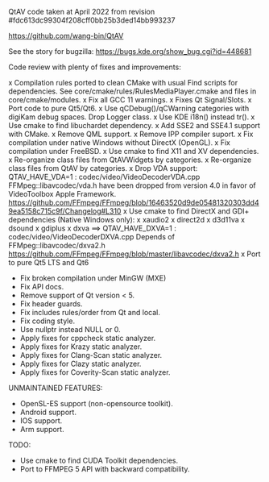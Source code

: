 QtAV code taken at April 2022 from revision #fdc613dc99304f208cff0bb25b3ded14bb993237

https://github.com/wang-bin/QtAV

See the story for bugzilla: https://bugs.kde.org/show_bug.cgi?id=448681

Code review with plenty of fixes and improvements:

x Compilation rules ported to clean CMake with usual Find scripts for dependencies.
  See core/cmake/rules/RulesMediaPlayer.cmake and files in core/cmake/modules.
x Fix all GCC 11 warnings.
x Fixes Qt Signal/Slots.
x Port code to pure Qt5/Qt6.
x Use qCDebug()/qCWarning categories with digiKam debug spaces. Drop Logger class.
x Use KDE i18n() instead tr().
x Use cmake to find libuchardet dependency.
x Add SSE2 and SSE4.1 support with CMake.
x Remove QML support.
x Remove IPP compiler suport.
x Fix compilation under native Windows without DirectX (OpenGL).
x Fix compilation under FreeBSD.
x Use cmake to find X11 and XV dependencies.
x Re-organize class files from QtAVWidgets by categories.
x Re-organize class files from QtAV by categories.
x Drop VDA support: QTAV_HAVE_VDA=1 : codec/video/VideoDecoderVDA.cpp
  FFMpeg::libavcodec/vda.h have been dropped from version 4.0 in favor of VideoToolbox Apple Framework.
  https://github.com/FFmpeg/FFmpeg/blob/16463520d9de05481320303dd49ea5158c715c9f/Changelog#L310
x Use cmake to find DirectX and GDI+ dependencies (Native Windows only):
  x xaudio2
  x direct2d
  x d3d11va
  x dsound
  x gdiplus
  x dxva        ==> QTAV_HAVE_DXVA=1 : codec/video/VideoDecoderDXVA.cpp
                    Depends of FFMpeg::libavcodec/dxva2.h
                    https://github.com/FFmpeg/FFmpeg/blob/master/libavcodec/dxva2.h
x Port to pure Qt5 LTS and Qt6

* Fix broken compilation under MinGW (MXE)
* Fix API docs.
* Remove support of Qt version < 5.
* Fix header guards.
* Fix includes rules/order from Qt and local.
* Fix coding style.
* Use nullptr instead NULL or 0.
* Apply fixes for cppcheck static analyzer.
* Apply fixes for Krazy static analyzer.
* Apply fixes for Clang-Scan static analyzer.
* Apply fixes for Clazy static analyzer.
* Apply fixes for Coverity-Scan static analyzer.

UNMAINTAINED FEATURES:

- OpenSL-ES support (non-opensource toolkit).
- Android support.
- IOS support.
- Arm support.

TODO:


+ Use cmake to find CUDA Toolkit dependencies.
+ Port to FFMPEG 5 API with backward compatibility.
